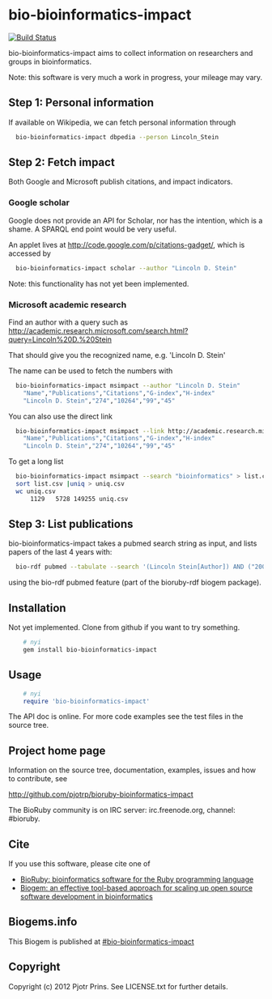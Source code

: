 # bio-bioinformatics-impact

[![Build Status](https://secure.travis-ci.org/pjotrp/bioruby-bioinformatics-impact.png)](http://travis-ci.org/pjotrp/bioruby-bioinformatics-impact)

bio-bioinformatics-impact aims to collect information on researchers
and groups in bioinformatics.

Note: this software is very much a work in progress, your mileage may
vary.

## Step 1: Personal information

If available on Wikipedia, we can fetch personal information through

```bash
  bio-bioinformatics-impact dbpedia --person Lincoln_Stein
```

## Step 2: Fetch impact

Both Google and Microsoft publish citations, and impact indicators.

### Google scholar

Google does not provide an API for Scholar, nor has the intention,
which is a shame. A SPARQL end point would be very useful.

An applet lives at http://code.google.com/p/citations-gadget/, which
is accessed by

```bash
  bio-bioinformatics-impact scholar --author "Lincoln D. Stein"
```

Note: this functionality has not yet been implemented.


### Microsoft academic research

Find an author with a query such as
http://academic.research.microsoft.com/search.html?query=Lincoln%20D.%20Stein 

That should give you the recognized name, e.g. 'Lincoln D. Stein'

The name can be used to fetch the numbers with

```bash
  bio-bioinformatics-impact msimpact --author "Lincoln D. Stein"
    "Name","Publications","Citations","G-index","H-index"
    "Lincoln D. Stein","274","10264","99","45"
```

You can also use the direct link

```bash
  bio-bioinformatics-impact msimpact --link http://academic.research.microsoft.com/Author/28276/lincoln-d-stein
    "Name","Publications","Citations","G-index","H-index"
    "Lincoln D. Stein","274","10264","99","45"
```

To get a long list 

```bash
  bio-bioinformatics-impact msimpact --search "bioinformatics" > list.csv
  sort list.csv |uniq > uniq.csv
  wc uniq.csv
      1129   5728 149255 uniq.csv
```

## Step 3: List publications

bio-bioinformatics-impact takes a pubmed search string as input,
and lists papers of the last 4 years with:

```bash
  bio-rdf pubmed --tabulate --search '(Lincoln Stein[Author]) AND ("2008/01/01"[Date - Publication] : "3000"[Date - Publication])' --pubmed-citations --scholar-citations > Lincoln_Stein.csv
```

using the bio-rdf pubmed feature (part of the bioruby-rdf biogem
package).

## Installation

Not yet implemented. Clone from github if you want to try something.

```sh
    # nyi
    gem install bio-bioinformatics-impact
```

## Usage

```ruby
    # nyi
    require 'bio-bioinformatics-impact'
```

The API doc is online. For more code examples see the test files in
the source tree.
        
## Project home page

Information on the source tree, documentation, examples, issues and
how to contribute, see

  http://github.com/pjotrp/bioruby-bioinformatics-impact

The BioRuby community is on IRC server: irc.freenode.org, channel: #bioruby.

## Cite

If you use this software, please cite one of
  
* [BioRuby: bioinformatics software for the Ruby programming language](http://dx.doi.org/10.1093/bioinformatics/btq475)
* [Biogem: an effective tool-based approach for scaling up open source software development in bioinformatics](http://dx.doi.org/10.1093/bioinformatics/bts080)

## Biogems.info

This Biogem is published at [#bio-bioinformatics-impact](http://biogems.info/index.html)

## Copyright

Copyright (c) 2012 Pjotr Prins. See LICENSE.txt for further details.

